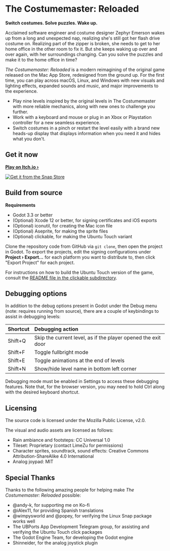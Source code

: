 # The Costumemaster: Reloaded
**Switch costumes. Solve puzzles. Wake up.**

Acclaimed software engineer and costume designer Zephyr Emerson wakes up from a long and unexpected nap, realizing she's still got her flash drive costume on. Realizing part of the zipper is broken, she needs to get to her home office in the other room to fix it. But she keeps waking up over and over again, with her surroundings changing. Can you solve the puzzles and make it to the home office in time?

_The Costumemaster: Reloaded_ is a modern reimagining of the original game released on the Mac App Store, redesigned from the ground up. For the first time, you can play across macOS, Linux, and Windows with new visuals and lighting effects, expanded sounds and music, and major improvements to the experience.

- Play nine levels inspired by the original levels in The Costumemaster with more reliable mechanics, along with new ones to challenge you further.
- Work with a keyboard and mouse or plug in an Xbox or Playstation controller for a new seamless experience.
- Switch costumes in a pinch or restart the level easily with a brand new heads-up display that displays information when you need it and hides what you don't.

## Get it now

[**Play on Itch.io &rsaquo;**](https://marquiskurt.itch.io/costumemaster-reloaded)

[![Get it from the Snap Store](https://snapcraft.io/static/images/badges/en/snap-store-black.svg)](https://snapcraft.io/costumemaster-reloaded)

## Build from source

**Requirements**

- Godot 3.3 or better
- (Optional) Xcode 12 or better, for signing certificates and iOS exports
- (Optional) iconutil, for creating the Mac icon file
- (Optional) Aseprite, for making the sprite files
- (Optional) clickable, for making the Ubuntu Touch variant

Clone the repository code from GitHub via `git clone`, then open the project in Godot. To export the projects, edit the signing configurations under **Project &rsaquo; Export...** for each platform you want to distribute to, then click "Export Project" for each project.

For instructions on how to build the Ubuntu Touch version of the game, consult the [README file in the clickable subdirectory](./clickable/README.md).

## Debugging options

In addition to the debug options present in Godot under the Debug menu (note: requires running from source), there are a couple of keybindings to assist in debugging levels:

| Shortcut | Debugging action                                              |
| :------- | :------------------------------------------------------------ |
| Shift+Q  | Skip the current level, as if the player opened the exit door |
| Shift+F  | Toggle fullbright mode                                        |
| Shift+E  | Toggle animations at the end of levels                        |
| Shift+N  | Show/hide level name in bottom left corner                    |

Debugging mode must be enabled in Settings to access these debugging features. Note that, for the browser version, you may need to hold Ctrl along with the desired keyboard shortcut.

## Licensing

The source code is licensed under the Mozilla Public License, v2.0.

The visual and audio assets are licensed as follows:
- Rain ambiance and footsteps: CC Universal 1.0
- Tileset: Proprietary (contact LimeZu for permissions)
- Character sprites, soundtrack, sound effects: Creative Commons Attribution-ShareAlike 4.0 International
- Analog joypad: MIT

## Special Thanks

Thanks to the following amazing people for helping make _The Costumemaster: Reloaded_ possible:

- @andy-k, for supporting me on Ko-fi
- @iAlex11, for providing Spanish translations
- @wimpysworld and @popey, for verifying the Linux Snap package works well
- The UBPorts App Development Telegram group, for assisting and verifying the Ubuntu Touch click packages
- The Godot Engine Team, for developing the Godot engine
- Shinneider, for the analog joystick plugin